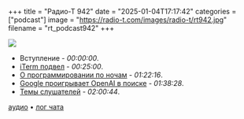 +++
title = "Радио-Т 942"
date = "2025-01-04T17:17:42"
categories = ["podcast"]
image = "https://radio-t.com/images/radio-t/rt942.jpg"
filename = "rt_podcast942"
+++

![](https://radio-t.com/images/radio-t/rt942.jpg)

- Вступление - *00:00:00*.
- [iTerm подвел](https://iterm2.com/downloads/stable/iTerm2-3_5_11.changelog) - *00:25:00*.
- [О программировании по ночам](https://tej.as/blog/coding-nights-weekends-good-work-life-balance) - *01:22:16*.
- [Google проигрывает OpenAI в поиске](https://chuckwnelson.com/blog/google-search-results-infested-open-ai-using-google-playbook) - *01:38:28*.
- [Темы слушателей](https://radio-t.com/p/2024/12/31/prep-942/) - *02:00:44*.


[аудио](https://cdn.radio-t.com/rt_podcast942.mp3) • [лог чата](https://chat.radio-t.com/logs/radio-t-942.html)
<audio src="https://cdn.radio-t.com/rt_podcast942.mp3" preload="none"></audio>
